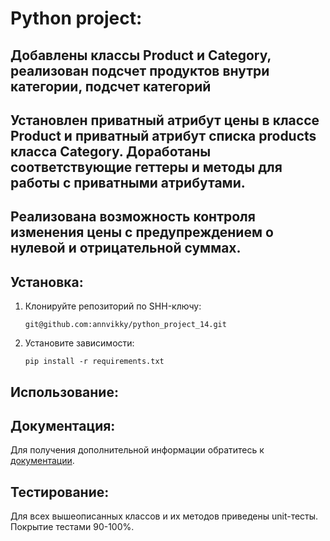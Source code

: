 # Python project: 

## Добавлены классы Product и Category, реализован подсчет продуктов внутри категории, подсчет категорий
## Установлен приватный атрибут цены в классе Product и приватный атрибут списка products класса Category. Доработаны соответствующие геттеры и методы для работы с приватными атрибутами.
## Реализована возможность контроля изменения цены с предупреждением о нулевой и отрицательной суммах.

## Установка:
1. Клонируйте репозиторий по SHH-ключу:
    ```
    git@github.com:annvikky/python_project_14.git
    ```
2. Установите зависимости:
    ```
    pip install -r requirements.txt
    ```
## Использование: 



## Документация:

Для получения дополнительной информации обратитесь к [документации](README.md).

## Тестирование:

Для всех вышеописанных классов и их методов приведены unit-тесты. Покрытие тестами 90-100%.